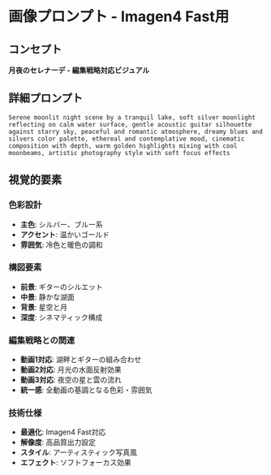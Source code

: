 # 画像プロンプト - Imagen4 Fast用

## コンセプト
**月夜のセレナーデ - 編集戦略対応ビジュアル**

## 詳細プロンプト
```
Serene moonlit night scene by a tranquil lake, soft silver moonlight reflecting on calm water surface, gentle acoustic guitar silhouette against starry sky, peaceful and romantic atmosphere, dreamy blues and silvers color palette, ethereal and contemplative mood, cinematic composition with depth, warm golden highlights mixing with cool moonbeams, artistic photography style with soft focus effects
```

## 視覚的要素

### 色彩設計
- **主色**: シルバー、ブルー系
- **アクセント**: 温かいゴールド
- **雰囲気**: 冷色と暖色の調和

### 構図要素
- **前景**: ギターのシルエット
- **中景**: 静かな湖面
- **背景**: 星空と月
- **深度**: シネマティック構成

### 編集戦略との関連
- **動画1対応**: 湖畔とギターの組み合わせ
- **動画2対応**: 月光の水面反射効果
- **動画3対応**: 夜空の星と雲の流れ
- **統一感**: 全動画の基調となる色彩・雰囲気

### 技術仕様
- **最適化**: Imagen4 Fast対応
- **解像度**: 高品質出力設定
- **スタイル**: アーティスティック写真風
- **エフェクト**: ソフトフォーカス効果
